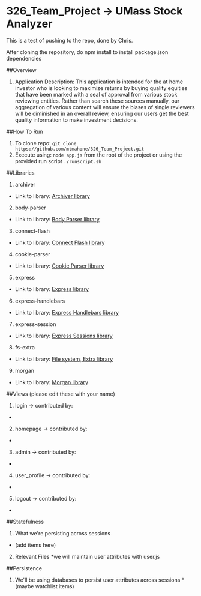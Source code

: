 # 326_Team_Project -> UMass Stock Analyzer


This is a test of pushing to the repo, done by Chris.

After cloning the repository, do npm install to install package.json dependencies

##Overview

 1. Application Description: This application is intended for the at home investor who is looking to maximize returns by buying quality equities that have been marked with a seal of approval from various stock reviewing entities. Rather than search these sources manually, our aggregation of various content will ensure the biases of single reviewers will be diminished in an overall review, ensuring our users get the best quality information to make investment decisions.

##How To Run

 1. To clone repo: `git clone https://github.com/mtmahone/326_Team_Project.git`
 2. Execute using: `node app.js` from the root of the project or using the provided run script `./runscript.sh`

##Libraries

 1. archiver
  * Link to library: [Archiver library](https://github.com/archiverjs/node-archiver)
 2. body-parser
  * Link to library: [Body Parser library](https://github.com/expressjs/body-parser)
 3. connect-flash
  * Link to library: [Connect Flash library](https://github.com/jaredhanson/connect-flash)
 4. cookie-parser
  * Link to library: [Cookie Parser library](https://github.com/expressjs/cookie-parser)
 5. express
  * Link to library: [Express library](https://github.com/strongloop/express)
 6. express-handlebars
  * Link to library: [Express Handlebars library](https://github.com/ericf/express-handlebars)
 7. express-session
  * Link to library: [Express Sessions library](https://github.com/expressjs/session)
 8. fs-extra
  * Link to library: [File system, Extra library](https://github.com/jprichardson/node-fs-extra)
 9. morgan
  * Link to library: [Morgan library](https://github.com/expressjs/morgan)


##Views
(please edit these with your name)

 1. login -> contributed by:
  *
 2. homepage -> contributed by:
  *
 3. admin -> contributed by:
  *
 4. user_profile -> contributed by:
  *
 5. logout -> contributed by:
  *


##Statefulness

 1. What we're persisting across sessions
  * (add items here)

 2. Relevant Files
  *we will maintain user attributes with user.js

##Persistence

 1. We'll be using databases to persist user attributes across sessions
  *(maybe watchlist items)
